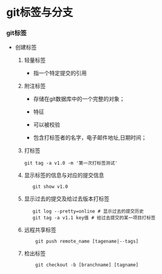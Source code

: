 # git标签与分支 #

### git标签 ###
 - 创建标签

	 1. 轻量标签

 		- 指一个特定提交的引用

 	2. 附注标签

		 - 存储在git数据库中的一个完整的对象；

 	 	- 特征

  	 	- 可以被校验

	 	- 包含打标签者的名字，电子邮件地址,日期时间；

 	3. 打标签

		```linux
		git tag -a v1.0 -m '第一次打标签测试'
		```
 	4. 显示标签的信息与对应的提交信息

		 ```shell
			git show v1.0 
		 ```
	5. 显示过去的提交及给过去版本打标签
		
		 ```shell
			git log --pretty=online # 显示过去的提交历史
			git tag -a v1.1 key值 # 给过去提交的某一项目打标签
		 ```
	6. 远程共享标签
		
		```shell
			git push remote_name [tagename|--tags]
		```
	7. 检出标签 
		
		```shell
			git checkout -b [branchname] [tagname]	
		```

